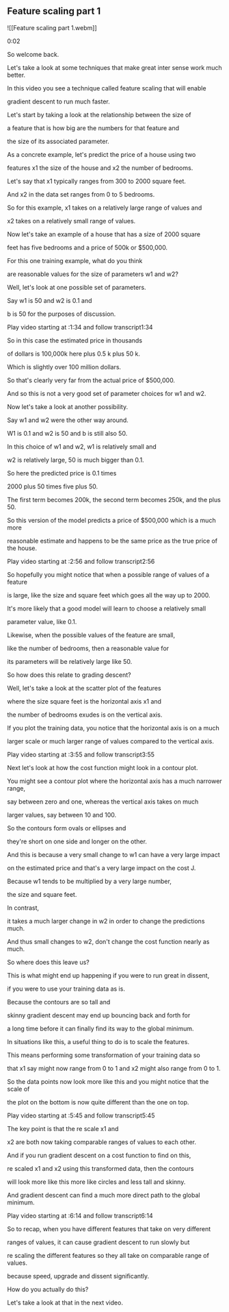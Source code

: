 ## Feature scaling part 1

![[Feature scaling part 1.webm]]

0:02

So welcome back. 

Let's take a look at some techniques that make great inter sense work much better. 

In this video you see a technique called feature scaling that will enable 

gradient descent to run much faster. 

Let's start by taking a look at the relationship between the size of 

a feature that is how big are the numbers for that feature and 

the size of its associated parameter. 

As a concrete example, let's predict the price of a house using two 

features x1 the size of the house and x2 the number of bedrooms. 

Let's say that x1 typically ranges from 300 to 2000 square feet. 

And x2 in the data set ranges from 0 to 5 bedrooms. 

So for this example, x1 takes on a relatively large range of values and 

x2 takes on a relatively small range of values. 

Now let's take an example of a house that has a size of 2000 square 

feet has five bedrooms and a price of 500k or $500,000. 

For this one training example, what do you think 

are reasonable values for the size of parameters w1 and w2? 

Well, let's look at one possible set of parameters. 

Say w1 is 50 and w2 is 0.1 and 

b is 50 for the purposes of discussion.

Play video starting at :1:34 and follow transcript1:34

So in this case the estimated price in thousands 

of dollars is 100,000k here plus 0.5 k plus 50 k. 

Which is slightly over 100 million dollars. 

So that's clearly very far from the actual price of $500,000. 

And so this is not a very good set of parameter choices for w1 and w2. 

Now let's take a look at another possibility. 

Say w1 and w2 were the other way around. 

W1 is 0.1 and w2 is 50 and b is still also 50. 

In this choice of w1 and w2, w1 is relatively small and 

w2 is relatively large, 50 is much bigger than 0.1. 

So here the predicted price is 0.1 times 

2000 plus 50 times five plus 50. 

The first term becomes 200k, the second term becomes 250k, and the plus 50. 

So this version of the model predicts a price of $500,000 which is a much more 

reasonable estimate and happens to be the same price as the true price of the house.

Play video starting at :2:56 and follow transcript2:56

So hopefully you might notice that when a possible range of values of a feature 

is large, like the size and square feet which goes all the way up to 2000. 

It's more likely that a good model will learn to choose a relatively small 

parameter value, like 0.1. 

Likewise, when the possible values of the feature are small, 

like the number of bedrooms, then a reasonable value for 

its parameters will be relatively large like 50. 

So how does this relate to grading descent? 

Well, let's take a look at the scatter plot of the features 

where the size square feet is the horizontal axis x1 and 

the number of bedrooms exudes is on the vertical axis. 

If you plot the training data, you notice that the horizontal axis is on a much 

larger scale or much larger range of values compared to the vertical axis.

Play video starting at :3:55 and follow transcript3:55

Next let's look at how the cost function might look in a contour plot. 

You might see a contour plot where the horizontal axis has a much narrower range, 

say between zero and one, whereas the vertical axis takes on much 

larger values, say between 10 and 100. 

So the contours form ovals or ellipses and 

they're short on one side and longer on the other. 

And this is because a very small change to w1 can have a very large impact 

on the estimated price and that's a very large impact on the cost J. 

Because w1 tends to be multiplied by a very large number, 

the size and square feet. 

In contrast, 

it takes a much larger change in w2 in order to change the predictions much. 

And thus small changes to w2, don't change the cost function nearly as much. 

So where does this leave us? 

This is what might end up happening if you were to run great in dissent, 

if you were to use your training data as is. 

Because the contours are so tall and 

skinny gradient descent may end up bouncing back and forth for 

a long time before it can finally find its way to the global minimum. 

In situations like this, a useful thing to do is to scale the features. 

This means performing some transformation of your training data so 

that x1 say might now range from 0 to 1 and x2 might also range from 0 to 1. 

So the data points now look more like this and you might notice that the scale of 

the plot on the bottom is now quite different than the one on top.

Play video starting at :5:45 and follow transcript5:45

The key point is that the re scale x1 and 

x2 are both now taking comparable ranges of values to each other. 

And if you run gradient descent on a cost function to find on this, 

re scaled x1 and x2 using this transformed data, then the contours 

will look more like this more like circles and less tall and skinny. 

And gradient descent can find a much more direct path to the global minimum.

Play video starting at :6:14 and follow transcript6:14

So to recap, when you have different features that take on very different 

ranges of values, it can cause gradient descent to run slowly but 

re scaling the different features so they all take on comparable range of values. 

because speed, upgrade and dissent significantly. 

How do you actually do this? 

Let's take a look at that in the next video.